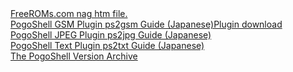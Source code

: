 <html>
<body>
<a href="freeroms.htm">FreeROMs.com nag htm file.</a><br />
<a href="WavePluginManual.html">PogoShell GSM Plugin ps2gsm Guide (Japanese)</a><a href="PogoShell%20Plugins/ps2gsm003.zip">Plugin download</a><br />
<a href="JpegPluginManual.html">PogoShell JPEG Plugin ps2jpg Guide (Japanese)</a><br />
<a href="TextPluginManual.html">PogoShell Text Plugin ps2txt Guide (Japanese)</a><br />
<a href="https://github.com/Sterophonick/Archive-PogoShell">The PogoShell Version Archive</a><br />
</body>
</html>